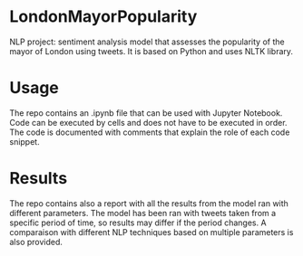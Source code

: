 # LondonMayorPopularity
NLP project: sentiment analysis model that assesses the popularity of the mayor of London using tweets. 
It is based on Python and uses NLTK library.

# Usage
The repo contains an .ipynb file that can be used with Jupyter Notebook. Code can be executed by cells and does not have to be executed in order. The code is documented with comments that explain the role of each code snippet.

# Results 

The repo contains also a report with all the results from the model ran with different parameters. The model has been ran with tweets taken from a specific period of time, so results may differ if the period changes. A comparaison with different NLP techniques based on multiple parameters is also provided. 
